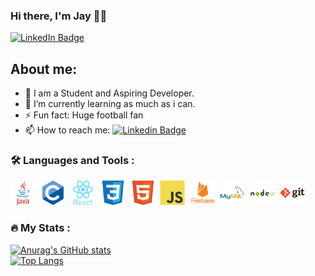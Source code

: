### Hi there, I'm Jay 👋🏾
<div id="badges">
  <a href="https://www.linkedin.com/in/jabez-otieno-46bbb71b5/">
    <img src="https://img.shields.io/badge/LinkedIn-purple?style=for-the-badge&logo=linkedin&logoColor=white" alt="LinkedIn Badge"/>
  </a>
</div>

## About me:

- 🔭 I am a Student and Aspiring Developer.
- 📡 I’m currently learning as much as i can.
- ⚡ Fun fact: Huge football fan
- :mailbox: How to reach me: [![Linkedin Badge](https://img.shields.io/badge/-Jabez-purple?style=flat&logo=Linkedin&logoColor=white)](https://www.linkedin.com/in/jabez-otieno-46bbb71b5/)

### :hammer_and_wrench: Languages and Tools :
<div>
  <img src="https://github.com/devicons/devicon/blob/master/icons/java/java-original-wordmark.svg" title="Java" alt="Java" width="40" height="40"/>&nbsp;
  <img src="https://github.com/devicons/devicon/blob/master/icons/c/c-original.svg" title="Java" alt="Java" width="40" height="40"/>&nbsp;
  <img src="https://github.com/devicons/devicon/blob/master/icons/react/react-original-wordmark.svg" title="React" alt="React" width="40" height="40"/>&nbsp;
  <img src="https://github.com/devicons/devicon/blob/master/icons/css3/css3-original.svg"  title="CSS3" alt="CSS" width="40" height="40"/>&nbsp;
  <img src="https://github.com/devicons/devicon/blob/master/icons/html5/html5-original.svg" title="HTML5" alt="HTML" width="40" height="40"/>&nbsp;
  <img src="https://github.com/devicons/devicon/blob/master/icons/javascript/javascript-original.svg" title="JavaScript" alt="JavaScript" width="40" height="40"/>&nbsp;
  <img src="https://github.com/devicons/devicon/blob/master/icons/firebase/firebase-plain-wordmark.svg" title="Firebase" alt="Firebase" width="40" height="40"/>&nbsp;
  <img src="https://github.com/devicons/devicon/blob/master/icons/mysql/mysql-original-wordmark.svg" title="MySQL"  alt="MySQL" width="40" height="40"/>&nbsp;
  <img src="https://github.com/devicons/devicon/blob/master/icons/nodejs/nodejs-original-wordmark.svg" title="NodeJS" alt="NodeJS" width="40" height="40"/>&nbsp;
  <img src="https://github.com/devicons/devicon/blob/master/icons/git/git-original-wordmark.svg" title="Git" **alt="Git" width="40" height="40"/>
  
</div>

### :fire: My Stats :
[![Anurag's GitHub stats](https://github-readme-stats.vercel.app/api?username=Jakunot&theme=material-palenight&show_icons=true)](https://github.com/anuraghazra/github-readme-stats) <br>
[![Top Langs](https://github-readme-stats.vercel.app/api/top-langs/?username=Jakunot&layout=compact&theme=material-palenight)](https://github.com/anuraghazra/github-readme-stats)
